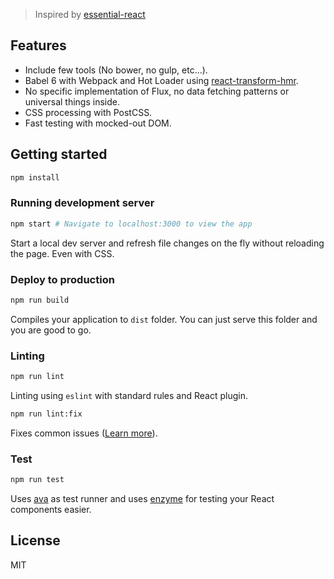 > Inspired by [essential-react](https://github.com/pheuter/essential-react)

## Features
- Include few tools (No bower, no gulp, etc...).
- Babel 6 with Webpack and Hot Loader using [react-transform-hmr](https://github.com/gaearon/react-transform-hmr).
- No specific implementation of Flux, no data fetching patterns or universal things inside.
- CSS processing with PostCSS.
- Fast testing with mocked-out DOM.

## Getting started

```bash
npm install
```

### Running development server

```bash
npm start # Navigate to localhost:3000 to view the app
```

Start a local dev server and refresh file changes on the fly without reloading the page. Even with CSS.

### Deploy to production

```bash
npm run build
```

Compiles your application to `dist` folder. You can just serve this folder and you are good to go.

### Linting

```bash
npm run lint
```

Linting using `eslint` with standard rules and React plugin.

```bash
npm run lint:fix
```

Fixes common issues ([Learn more](http://eslint.org/docs/user-guide/command-line-interface.html#fix)).

### Test

```bash
npm run test
```

Uses [ava](https://github.com/sindresorhus/ava) as test runner and uses [enzyme](https://github.com/airbnb/enzyme)
for testing your React components easier.

## License

MIT
